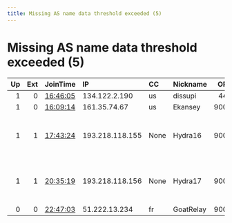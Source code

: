 ```yaml
---
title: Missing AS name data threshold exceeded (5)
---
```


# Missing AS name data threshold exceeded (5)

|   Up |   Ext | JoinTime                                                                                            | IP              | CC   | Nickname   |   ORp |   Dirp | Version   | Contact                   | OS    |   eFamMembers |
|-----:|------:|:----------------------------------------------------------------------------------------------------|:----------------|:-----|:-----------|------:|-------:|:----------|:--------------------------|:------|--------------:|
|    1 |     0 | [16:46:05](https://metrics.torproject.org/rs.html#details/84940EF3DADCE459C58019ECC718ADE27DAE28E9) | 134.122.2.190   | us   | dissupi    |   443 |     80 | 0.3.5.10  | None                      | Linux |             1 |
|    1 |     0 | [16:09:14](https://metrics.torproject.org/rs.html#details/55E890DB4F58495A0F6CB379A2EADD047DF2E86B) | 161.35.74.67    | us   | Ekansey    |  9001 |   9030 | 0.3.5.10  | None                      | Linux |             1 |
|    1 |     1 | [17:43:24](https://metrics.torproject.org/rs.html#details/1DFE397493D0791DE63F2D6EA5AB6EBCB7B9871A) | 193.218.118.155 | None | Hydra16    |  9001 |   9030 | 0.4.3.5   | abuse-node49 AT posteo DO | Linux |             1 |
|    1 |     1 | [20:35:19](https://metrics.torproject.org/rs.html#details/E3DAF067B028450B31CF5CE118F2F9AC53146ABD) | 193.218.118.156 | None | Hydra17    |  9001 |   9030 | 0.4.3.5   | abuse-node49 AT posteo DO | Linux |             1 |
|    0 |     0 | [22:47:03](https://metrics.torproject.org/rs.html#details/692E3AF13F73C3EAA07D58A6CCEF6D85D954DBB9) | 51.222.13.234   | fr   | GoatRelay  |  9001 |      0 | 0.4.3.5   | None                      | Linux |             1 |
